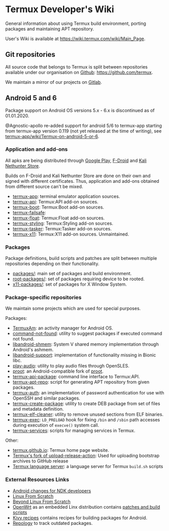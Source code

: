 # Termux Developer's Wiki

General information about using Termux build environment, porting packages and
maintaining APT repository.

User's Wiki is available at https://wiki.termux.com/wiki/Main_Page.

## Git repositories

All source code that belongs to Termux is split between repositories available under
our organisation on [Github](https://github.com): https://github.com/termux.

We maintain a mirror of our projects on [Gitlab](https://gitlab.com/termux-mirror).

## Android 5 and 6

Package support on Android OS versions 5.x - 6.x is discontinued as of 01.01.2020.

@Agnostic-apollo re-added support for android 5/6 to termux-app starting from termux-app version 0.119 (not yet released at the time of writing), see [termux-app/wiki/Termux-on-android-5-or-6](https://github.com/termux/termux-app/wiki/Termux-on-android-5-or-6).

### Application and add-ons

All apks are being distributed through [Google Play](https://play.google.com/store/apps/developer?id=Fredrik+Fornwall), [F-Droid](https://search.f-droid.org/?q=Termux) and [Kali Nethunter Store](https://store.nethunter.com/en/packages/#q=Termux).

Builds on F-Droid and Kali Nethunter Store are done on their own and signed with different certificates.
Thus, application and add-ons obtained from different source can't be mixed.

* [termux-app](https://github.com/termux/termux-app): terminal emulator application sources.
* [termux-api](https://github.com/termux/termux-api): Termux:API add-on sources.
* [termux-boot](https://github.com/termux/termux-boot): Termux:Boot add-on sources.
* [termux-failsafe](https://github.com/termux/termux-failsafe):
* [termux-float](https://github.com/termux/termux-float): Termux:Float add-on sources.
* [termux-styling](https://github.com/termux/termux-styling): Termux:Styling add-on sources.
* [termux-tasker](https://github.com/termux/termux-tasker): Termux:Tasker add-on sources.
* [termux-x11](https://github.com/termux/termux-x11): Termux:X11 add-on sources. Unmaintained.

### Packages

Package definitions, build scripts and patches are split between multiple repositories
depending on their functionality.

* [packages/](https://github.com/termux/termux-packages/tree/master/packages): main set of packages and build environment.
* [root-packages/](https://github.com/termux/termux-packages/tree/master/root-packages): set of packages requiring device to be rooted.
* [x11-packages/](https://github.com/termux/termux-packages/tree/master/x11-packages): set of packages for X Window System.

### Package-specific repositories

We maintain some projects which are used for special purposes.

Packages:
* [TermuxAm](https://github.com/termux/TermuxAm): an activity manager for Android OS.
* [command-not-found](https://github.com/termux/command-not-found): utility to suggest packages if executed command not found.
* [libandroid-shmem](https://github.com/termux/libandroid-shmem): System V shared memory implementation through Android's ashmem.
* [libandroid-support](https://github.com/termux/libandroid-support): implementation of functionality missing in Bionic libc.
* [play-audio](https://github.com/termux/play-audio): utility to play audio files through OpenSLES.
* [proot](https://github.com/termux/proot): an Android-compatible fork of [proot](https://proot-me.github.io/).
* [termux-api-package](https://github.com/termux/termux-api-package): command line interface to Termux:API.
* [termux-apt-repo](https://github.com/termux/termux-apt-repo): script for generating APT repository from given packages.
* [termux-auth](https://github.com/termux/termux-auth): an implementation of password authentication for use with OpenSSH and similar packages.
* [termux-create-package](https://github.com/termux/termux-create-package): utility to create DEB package from set of files and metadata definition.
* [termux-elf-cleaner](https://github.com/termux/termux-elf-cleaner): utility to remove unused sections from ELF binaries.
* [termux-exec](https://github.com/termux/termux-exec): `LD_PRELOAD` hook for fixing `/bin` and `/sbin` path accesses during execution of `execve()` system call.
* [termux-services](https://github.com/termux/termux-services): scripts for managing services in Termux.

Other:
* [termux.github.io](https://github.com/termux/termux.github.io): Termux home page website.
* [Termux's fork of upload-release-action](https://github.com/termux/upload-release-action): Used for uploading bootstrap archives to GitHub release
* [Termux language server](https://github.com/termux/termux-language-server): a language server for Termux `build.sh` scripts

### External Resources Links

- [Android changes for NDK developers](https://android.googlesource.com/platform/bionic/+/master/android-changes-for-ndk-developers.md)
- [Linux From Scratch](http://www.linuxfromscratch.org/lfs/view/stable/)
- [Beyond Linux From Scratch](http://www.linuxfromscratch.org/blfs/view/stable/)
- [OpenWrt](https://openwrt.org/) as an embedded Linx distribution contains [patches and build scripts](https://dev.openwrt.org/browser/packages)
- [Kivy recipes](https://github.com/kivy/python-for-android/tree/master/pythonforandroid/recipes) contains recipes for building packages for Android.
- [Repology](https://repology.org) to track outdated packages.
